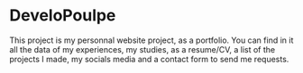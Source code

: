 # DeveloPoulpe

This project is my personnal website project, as a portfolio.
You can find in it all the data of my experiences, my studies, as a resume/CV, a list of the projects I made, my socials media and a contact form to send me requests.
